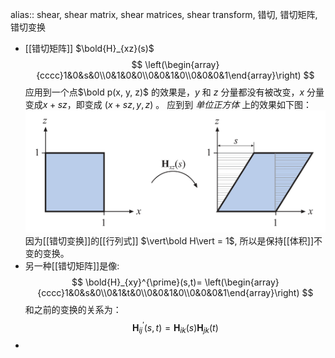 alias:: shear, shear matrix, shear matrices, shear transform, 错切, 错切矩阵, 错切变换

- [[错切矩阵]] $\bold{H}_{xz}(s)$ 
  $$
  \left(\begin{array}{cccc}1&0&s&0\\0&1&0&0\\0&0&1&0\\0&0&0&1\end{array}\right)
  $$
  应用到一个点$\bold p(x, y, z)$ 的效果是，$y$ 和 $z$ 分量都没有被改变，$x$ 分量变成$x+sz$，即变成 $(x+sz,y,z)$ 。
  应到到 *单位正方体* 上的效果如下图：
  ![shearing.png](../assets/image_1694532567891_0.png)
  因为[[错切变换]]的[[行列式]] $\vert\bold H\vert = 1$, 所以是保持[[体积]]不变的变换。
- 另一种[[错切矩阵]]是像:
  $$
  \bold{H}_{xy}^{\prime}(s,t)=
  \left(\begin{array}{cccc}1&0&s&0\\0&1&t&0\\0&0&1&0\\0&0&0&1\end{array}\right)
  $$
  和之前的变换的关系为：
  $$
  \mathbf{H}_{ij}^{\prime}(s,t)=\mathbf{H}_{ik}(s)\mathbf{H}_{jk}(t)
  $$
-